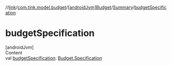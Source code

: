 //[link](../../../index.md)/[com.tink.model.budget](../../index.md)/[[androidJvm]Budget](../index.md)/[Summary](index.md)/[budgetSpecification](budget-specification.md)



# budgetSpecification  
[androidJvm]  
Content  
val [budgetSpecification](budget-specification.md): [Budget.Specification](../-specification/index.md)  



